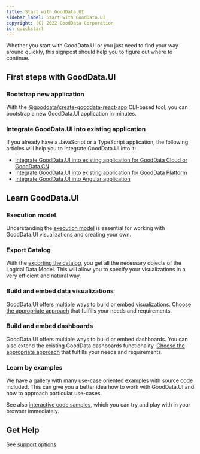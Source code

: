 ```yaml
---
title: Start with GoodData.UI
sidebar_label: Start with GoodData.UI
copyright: (C) 2022 GoodData Corporation
id: quickstart
---
```


Whether you start with GoodData.UI or you just need to find your way around quickly, this signpost should help you to figure out where to continue.

## First steps with GoodData.UI

### Bootstrap new application
With the [@gooddata/create-gooddata-react-app](create_new_application) CLI-based tool, you can bootstrap a new GoodData.UI application in minutes.

### Integrate GoodData.UI into existing application
If you already have a JavaScript or a TypeScript application, the following articles will help you to integrate GoodData.UI into it:
- [Integrate GoodData.UI into existing application for GoodData Cloud or GoodData.CN](cloudnative_integration)
- [Integrate GoodData.UI into existing application for GoodData Platform](platform_integration)
- [Integrate GoodData.UI into Angular application](30_tips__use_angular_2.x.md)

## Learn GoodData.UI

### Execution model
Understanding the [execution model](understand_execution_model) is essential for working with GoodData.UI visualizations and creating your own.

### Export Catalog
With the [exporting the catalog](export_catalog), you get all the necessary objects of the Logical Data Model. This will allow you to specify your visualizations in a very efficient and natural way.

### Build and embed data visualizations
GoodData.UI offers multiple ways to build or embed visualizations. [Choose the appropriate approach](choose_visualization_approach) that fulfills your needs and requirements.

### Build and embed dashboards
GoodData.UI offers multiple ways to build or embed dashboards. You can also extend the existing GoodData dashboards functionality.  [Choose the appropriate approach](choose_dashboard_approach) that fulfills your needs and requirements.

### Learn by examples
We have a [gallery](https://gdui-examples.herokuapp.com/) with many use-case oriented examples with source code included. This can give you a better idea how to work with GoodData.UI and how to approach particular use-cases.

See also [interactive code samples](interactive_examples), which you can try and play with in your browser immediately.

## Get Help
See [support options](support_options).
